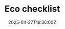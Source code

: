 ---
title: Eco checklist
linkTitle: 'Eco checklist '
date: '2025-04-27T19:30:00Z'
weight: 1
description: No content
draft: false
ref: eco-checklist
---